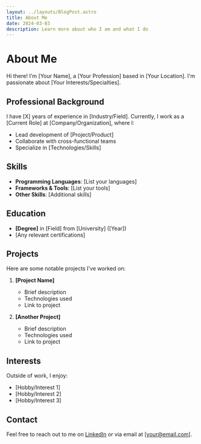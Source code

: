 ```yaml
---
layout: ../layouts/BlogPost.astro
title: About Me
date: 2024-03-03
description: Learn more about who I am and what I do
---
```


# About Me

Hi there! I'm [Your Name], a [Your Profession] based in [Your Location]. I'm passionate about [Your Interests/Specialties].

## Professional Background

I have [X] years of experience in [Industry/Field]. Currently, I work as a [Current Role] at [Company/Organization], where I:

- Lead development of [Project/Product]
- Collaborate with cross-functional teams
- Specialize in [Technologies/Skills]

## Skills

- **Programming Languages**: [List your languages]
- **Frameworks & Tools**: [List your tools]
- **Other Skills**: [Additional skills]

## Education

- **[Degree]** in [Field] from [University] ([Year])
- [Any relevant certifications]

## Projects

Here are some notable projects I've worked on:

1. **[Project Name]**
   - Brief description
   - Technologies used
   - Link to project

2. **[Another Project]**
   - Brief description
   - Technologies used
   - Link to project

## Interests

Outside of work, I enjoy:
- [Hobby/Interest 1]
- [Hobby/Interest 2]
- [Hobby/Interest 3]

## Contact

Feel free to reach out to me on [LinkedIn](your-linkedin-url) or via email at [your@email.com].